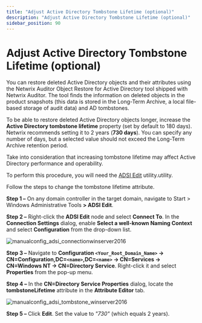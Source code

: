 ```yaml
---
title: "Adjust Active Directory Tombstone Lifetime (optional)"
description: "Adjust Active Directory Tombstone Lifetime (optional)"
sidebar_position: 90
---
```


# Adjust Active Directory Tombstone Lifetime (optional)

You can restore deleted Active Directory objects and their attributes using the Netwrix Auditor
Object Restore for Active Directory tool shipped with Netwrix Auditor. The tool finds the
information on deleted objects in the product snapshots (this data is stored in the Long-Term
Archive, a local file-based storage of audit data) and AD tombstones.

To be able to restore deleted Active Directory objects longer, increase the **Active Directory
tombstone lifetime** property (set by default to 180 days). Netwrix recommends setting it to 2 years
(**730 days**). You can specify any number of days, but a selected value should not exceed the
Long-Term Archive retention period.

Take into consideration that increasing tombstone lifetime may affect Active Directory performance
and operability.

To perform this procedure, you will need the
[ADSI Edit](http://technet.microsoft.com/en-us/library/cc773354(v=ws.10).aspx) utility.utility.

Follow the steps to change the tombstone lifetime attribute.

**Step 1 –** On any domain controller in the target domain, navigate to Start > Windows
Administrative Tools **> ADSI Edit**.

**Step 2 –** Right-click the **ADSI Edit** node and select **Connect To**. In the **Connection
Settings** dialog, enable **Select a well-known Naming Context** and select **Configuration** from
the drop-down list.

![manualconfig_adsi_connectionwinserver2016](/images/1secure/configuration/ad/manualconfig_adsi_connectionwinserver2016.webp)

**Step 3 –** Navigate to **Configuration `<Your_Root_Domain_Name>` →
CN=Configuration,DC=`<name>`,DC=`<name>` → CN=Services → CN=Windows NT → CN=Directory Service**.
Right-click it and select **Properties** from the pop-up menu.

**Step 4 –** In the **CN=Directory Service Properties** dialog, locate the **tombstoneLifetime**
attribute in the **Attribute Editor** tab.

![manualconfig_adsi_tombstone_winserver2016](/images/auditor/10.7/configuration/activedirectory/manualconfig_adsi_tombstone_winserver2016.webp)

**Step 5 –** Click **Edit**. Set the value to _"730"_ (which equals 2 years).
